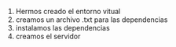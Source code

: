 1. Hermos creado el entorno vitual
2. creamos un archivo .txt para las dependencias
3. instalamos las dependencias 
4. creamos el servidor